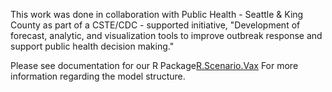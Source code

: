 This work was done in collaboration with Public Health - Seattle & King County as part of a CSTE/CDC - supported initiative, "Development of forecast, analytic, and visualization tools to improve outbreak response and support public health decision making."

Please see documentation for our R Package[R.Scenario.Vax](https://chelsea-hansen.github.io/R.Scenario.Vax/) For more information regarding the model structure.
